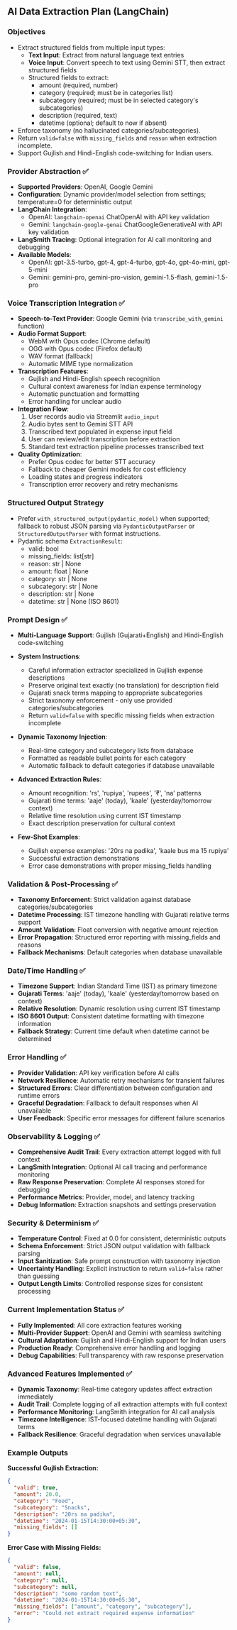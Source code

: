 ## AI Data Extraction Plan (LangChain)

### Objectives

- Extract structured fields from multiple input types:
  - **Text Input**: Extract from natural language text entries
  - **Voice Input**: Convert speech to text using Gemini STT, then extract structured fields
  - Structured fields to extract:
    - amount (required, number)
    - category (required; must be in categories list)
    - subcategory (required; must be in selected category's subcategories)
    - description (required, text)
    - datetime (optional; default to now if absent)
- Enforce taxonomy (no hallucinated categories/subcategories).
- Return `valid=false` with `missing_fields` and `reason` when extraction incomplete.
- Support Gujlish and Hindi-English code-switching for Indian users.

### Provider Abstraction ✅

- **Supported Providers**: OpenAI, Google Gemini
- **Configuration**: Dynamic provider/model selection from settings; temperature=0 for deterministic output
- **LangChain Integration**:
  - OpenAI: `langchain-openai` ChatOpenAI with API key validation
  - Gemini: `langchain-google-genai` ChatGoogleGenerativeAI with API key validation
- **LangSmith Tracing**: Optional integration for AI call monitoring and debugging
- **Available Models**:
  - OpenAI: gpt-3.5-turbo, gpt-4, gpt-4-turbo, gpt-4o, gpt-4o-mini, gpt-5-mini
  - Gemini: gemini-pro, gemini-pro-vision, gemini-1.5-flash, gemini-1.5-pro

### Voice Transcription Integration ✅

- **Speech-to-Text Provider**: Google Gemini (via `transcribe_with_gemini` function)
- **Audio Format Support**:
  - WebM with Opus codec (Chrome default)
  - OGG with Opus codec (Firefox default)
  - WAV format (fallback)
  - Automatic MIME type normalization
- **Transcription Features**:
  - Gujlish and Hindi-English speech recognition
  - Cultural context awareness for Indian expense terminology
  - Automatic punctuation and formatting
  - Error handling for unclear audio
- **Integration Flow**:
  1. User records audio via Streamlit `audio_input`
  2. Audio bytes sent to Gemini STT API
  3. Transcribed text populated in expense input field
  4. User can review/edit transcription before extraction
  5. Standard text extraction pipeline processes transcribed text
- **Quality Optimization**:
  - Prefer Opus codec for better STT accuracy
  - Fallback to cheaper Gemini models for cost efficiency
  - Loading states and progress indicators
  - Transcription error recovery and retry mechanisms

### Structured Output Strategy

- Prefer `with_structured_output(pydantic_model)` when supported; fallback to robust JSON parsing via `PydanticOutputParser` or `StructuredOutputParser` with format instructions.
- Pydantic schema `ExtractionResult`:
  - valid: bool
  - missing_fields: list[str]
  - reason: str | None
  - amount: float | None
  - category: str | None
  - subcategory: str | None
  - description: str | None
  - datetime: str | None (ISO 8601)

### Prompt Design ✅

- **Multi-Language Support**: Gujlish (Gujarati+English) and Hindi-English code-switching
- **System Instructions**:

  - Careful information extractor specialized in Gujlish expense descriptions
  - Preserve original text exactly (no translation) for description field
  - Gujarati snack terms mapping to appropriate subcategories
  - Strict taxonomy enforcement - only use provided categories/subcategories
  - Return `valid=false` with specific missing fields when extraction incomplete

- **Dynamic Taxonomy Injection**:

  - Real-time category and subcategory lists from database
  - Formatted as readable bullet points for each category
  - Automatic fallback to default categories if database unavailable

- **Advanced Extraction Rules**:

  - Amount recognition: 'rs', 'rupiya', 'rupees', '₹', 'na' patterns
  - Gujarati time terms: 'aaje' (today), 'kaale' (yesterday/tomorrow context)
  - Relative time resolution using current IST timestamp
  - Exact description preservation for cultural context

- **Few-Shot Examples**:
  - Gujlish expense examples: '20rs na padika', 'kaale bus ma 15 rupiya'
  - Successful extraction demonstrations
  - Error case demonstrations with proper missing_fields handling

### Validation & Post-Processing ✅

- **Taxonomy Enforcement**: Strict validation against database categories/subcategories
- **Datetime Processing**: IST timezone handling with Gujarati relative terms support
- **Amount Validation**: Float conversion with negative amount rejection
- **Error Propagation**: Structured error reporting with missing_fields and reasons
- **Fallback Mechanisms**: Default categories when database unavailable

### Date/Time Handling ✅

- **Timezone Support**: Indian Standard Time (IST) as primary timezone
- **Gujarati Terms**: 'aaje' (today), 'kaale' (yesterday/tomorrow based on context)
- **Relative Resolution**: Dynamic resolution using current IST timestamp
- **ISO 8601 Output**: Consistent datetime formatting with timezone information
- **Fallback Strategy**: Current time default when datetime cannot be determined

### Error Handling ✅

- **Provider Validation**: API key verification before AI calls
- **Network Resilience**: Automatic retry mechanisms for transient failures
- **Structured Errors**: Clear differentiation between configuration and runtime errors
- **Graceful Degradation**: Fallback to default responses when AI unavailable
- **User Feedback**: Specific error messages for different failure scenarios

### Observability & Logging ✅

- **Comprehensive Audit Trail**: Every extraction attempt logged with full context
- **LangSmith Integration**: Optional AI call tracing and performance monitoring
- **Raw Response Preservation**: Complete AI responses stored for debugging
- **Performance Metrics**: Provider, model, and latency tracking
- **Debug Information**: Extraction snapshots and settings preservation

### Security & Determinism ✅

- **Temperature Control**: Fixed at 0.0 for consistent, deterministic outputs
- **Schema Enforcement**: Strict JSON output validation with fallback parsing
- **Input Sanitization**: Safe prompt construction with taxonomy injection
- **Uncertainty Handling**: Explicit instruction to return `valid=false` rather than guessing
- **Output Length Limits**: Controlled response sizes for consistent processing

### Current Implementation Status ✅

- **Fully Implemented**: All core extraction features working
- **Multi-Provider Support**: OpenAI and Gemini with seamless switching
- **Cultural Adaptation**: Gujlish and Hindi-English support for Indian users
- **Production Ready**: Comprehensive error handling and logging
- **Debug Capabilities**: Full transparency with raw response preservation

### Advanced Features Implemented ✅

- **Dynamic Taxonomy**: Real-time category updates affect extraction immediately
- **Audit Trail**: Complete logging of all extraction attempts with full context
- **Performance Monitoring**: LangSmith integration for AI call analysis
- **Timezone Intelligence**: IST-focused datetime handling with Gujarati terms
- **Fallback Resilience**: Graceful degradation when services unavailable

### Example Outputs

**Successful Gujlish Extraction:**

```json
{
  "valid": true,
  "amount": 20.0,
  "category": "Food",
  "subcategory": "Snacks",
  "description": "20rs na padika",
  "datetime": "2024-01-15T14:30:00+05:30",
  "missing_fields": []
}
```

**Error Case with Missing Fields:**

```json
{
  "valid": false,
  "amount": null,
  "category": null,
  "subcategory": null,
  "description": "some random text",
  "datetime": "2024-01-15T14:30:00+05:30",
  "missing_fields": ["amount", "category", "subcategory"],
  "error": "Could not extract required expense information"
}
```
